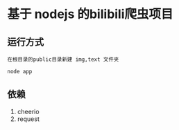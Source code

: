 # 基于 nodejs 的bilibili爬虫项目

## 运行方式

`在根目录的public目录新建 img,text 文件夹`

```
node app
```

## 依赖

1. cheerio
2. request
